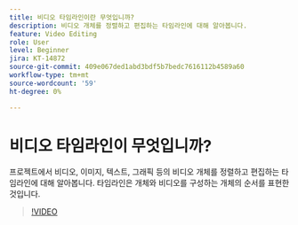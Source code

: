 ```yaml
---
title: 비디오 타임라인이란 무엇입니까?
description: 비디오 개체를 정렬하고 편집하는 타임라인에 대해 알아봅니다.
feature: Video Editing
role: User
level: Beginner
jira: KT-14872
source-git-commit: 409e067ded1abd3bdf5b7bedc7616112b4589a60
workflow-type: tm+mt
source-wordcount: '59'
ht-degree: 0%

---
```


# 비디오 타임라인이 무엇입니까?

프로젝트에서 비디오, 이미지, 텍스트, 그래픽 등의 비디오 개체를 정렬하고 편집하는 타임라인에 대해 알아봅니다. 타임라인은 개체와 비디오를 구성하는 개체의 순서를 표현한 것입니다.

>[!VIDEO](https://video.tv.adobe.com/v/3427090?quality=12&learn=on&hidetitle=true)
